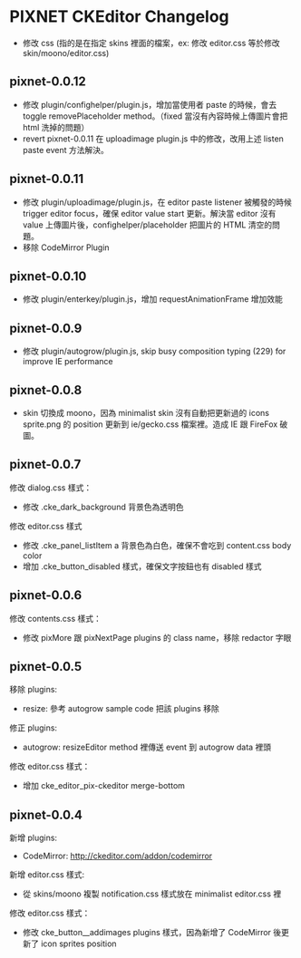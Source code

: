 PIXNET CKEditor Changelog
====================
- 修改 css (指的是在指定 skins 裡面的檔案，ex: 修改 editor.css 等於修改 skin/moono/editor.css)

## pixnet-0.0.12
* 修改 plugin/confighelper/plugin.js，增加當使用者 paste 的時候，會去 toggle removePlaceholder method。（fixed 當沒有內容時候上傳圖片會把 html 洗掉的問題）
* revert pixnet-0.0.11 在 uploadimage plugin.js 中的修改，改用上述 listen paste event 方法解決。

## pixnet-0.0.11
* 修改 plugin/uploadimage/plugin.js，在 editor paste listener 被觸發的時候 trigger editor focus，確保 editor value start 更新。解決當 editor 沒有 value 上傳圖片後，confighelper/placeholder 把圖片的 HTML 清空的問題。
* 移除 CodeMirror Plugin

## pixnet-0.0.10
* 修改 plugin/enterkey/plugin.js，增加 requestAnimationFrame 增加效能

## pixnet-0.0.9
* 修改 plugin/autogrow/plugin.js, skip busy composition typing (229) for improve IE performance

## pixnet-0.0.8
* skin 切換成 moono，因為 minimalist skin 沒有自動把更新過的 icons sprite.png 的 position 更新到 ie/gecko.css 檔案裡。造成 IE 跟 FireFox 破圖。

## pixnet-0.0.7

修改 dialog.css 樣式：
* 修改 .cke_dark_background 背景色為透明色

修改 editor.css 樣式
* 修改 .cke_panel_listItem a 背景色為白色，確保不會吃到 content.css body color
* 增加 .cke_button_disabled 樣式，確保文字按鈕也有 disabled 樣式

## pixnet-0.0.6

修改 contents.css 樣式：
* 修改 pixMore 跟 pixNextPage plugins 的 class name，移除 redactor 字眼

## pixnet-0.0.5

移除 plugins:
* resize: 參考 autogrow sample code 把該 plugins 移除

修正 plugins:
* autogrow: resizeEditor method 裡傳送 event 到 autogrow data 裡頭

修改 editor.css 樣式：
* 增加 cke_editor_pix-ckeditor merge-bottom

## pixnet-0.0.4

新增 plugins:
* CodeMirror: http://ckeditor.com/addon/codemirror

新增 editor.css 樣式:
* 從 skins/moono 複製 notification.css 樣式放在 minimalist editor.css 裡

修改 editor.css 樣式：
* 修改 cke_button__addimages plugins 樣式，因為新增了 CodeMirror 後更新了 icon sprites position


